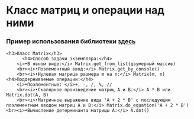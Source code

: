 # Класс матриц и операции над ними
<html>
	<body>
		<h3>Пример использования библиотеки <a href="https://colab.research.google.com/drive/13mu2Ru4jKRMaS9SqxqUk2LsigxiZkTqJ?usp=sharing">здесь</a></h3>
		
    <h3>Класс Matrix</h3>
 		  <h4>Способ задачи экземпляра:</h4>
        <i>•В явном виде:</i> Matrix.get_from_list(двумерный массив)
       	<br><i>•Поэлементный ввод:</i> Matrix.get_by_console()
        <br><i>•Нулевая матрица размера m на n:</i> Matrix(m, n)
    <h4>Поддерживаемые операции:</h4>
        <i>•Поэлементные: </i>+, -, /, %, //
        <br><i>•Скалярное произведение матриц A и B:</i> A * B или Matrix.dot(A, B)
        <br><i>•Матричное выражение вида 'A + 2 * B' с последующим поэлементным вводом матриц A и B:</i> Matrix.do_equation('A + 2 * B')
	<br><i>•Вычисление детерминанта матрицы A:</i> A.dot()
	
  </body>
</html>

